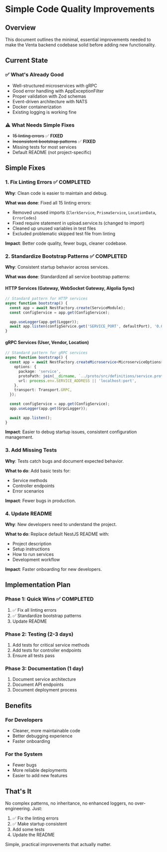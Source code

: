 # Simple Code Quality Improvements

## Overview

This document outlines the minimal, essential improvements needed to make the Venta backend codebase solid before adding new functionality.

## Current State

### ✅ What's Already Good
- Well-structured microservices with gRPC
- Good error handling with AppExceptionFilter
- Proper validation with Zod schemas
- Event-driven architecture with NATS
- Docker containerization
- Existing logging is working fine

### ⚠️ What Needs Simple Fixes
- ~~15 linting errors~~ ✅ **FIXED**
- ~~Inconsistent bootstrap patterns~~ ✅ **FIXED**
- Missing tests for most services
- Default README (not project-specific)

## Simple Fixes

### 1. Fix Linting Errors ✅ **COMPLETED**

**Why**: Clean code is easier to maintain and debug.

**What was done**: Fixed all 15 linting errors:
- Removed unused imports (`ClerkService`, `PrismaService`, `LocationData`, `ErrorCodes`)
- Fixed require statement in upload.service.ts (changed to import)
- Cleaned up unused variables in test files
- Excluded problematic skipped test file from linting

**Impact**: Better code quality, fewer bugs, cleaner codebase.

### 2. Standardize Bootstrap Patterns ✅ **COMPLETED**

**Why**: Consistent startup behavior across services.

**What was done**: Standardized all service bootstrap patterns:

#### HTTP Services (Gateway, WebSocket Gateway, Algolia Sync)
```typescript
// Standard pattern for HTTP services
async function bootstrap() {
  const app = await NestFactory.create(ServiceModule);
  const configService = app.get(ConfigService);
  
  app.useLogger(app.get(Logger));
  await app.listen(configService.get('SERVICE_PORT', defaultPort), '0.0.0.0');
}
```

#### gRPC Services (User, Vendor, Location)
```typescript
// Standard pattern for gRPC services
async function bootstrap() {
  const app = await NestFactory.createMicroservice<MicroserviceOptions>(ServiceModule, {
    options: {
      package: 'service',
      protoPath: join(__dirname, `../proto/src/definitions/service.proto`),
      url: process.env.SERVICE_ADDRESS || 'localhost:port',
    },
    transport: Transport.GRPC,
  });
  
  const configService = app.get(ConfigService);
  app.useLogger(app.get(GrpcLogger));
  
  await app.listen();
}
```

**Impact**: Easier to debug startup issues, consistent configuration management.

### 3. Add Missing Tests

**Why**: Tests catch bugs and document expected behavior.

**What to do**: Add basic tests for:
- Service methods
- Controller endpoints
- Error scenarios

**Impact**: Fewer bugs in production.

### 4. Update README

**Why**: New developers need to understand the project.

**What to do**: Replace default NestJS README with:
- Project description
- Setup instructions
- How to run services
- Development workflow

**Impact**: Faster onboarding for new developers.

## Implementation Plan

### Phase 1: Quick Wins ✅ **COMPLETED**
1. ✅ Fix all linting errors
2. ✅ Standardize bootstrap patterns
3. Update README

### Phase 2: Testing (2-3 days)
1. Add tests for critical service methods
2. Add tests for controller endpoints
3. Ensure all tests pass

### Phase 3: Documentation (1 day)
1. Document service architecture
2. Document API endpoints
3. Document deployment process

## Benefits

### For Developers
- Cleaner, more maintainable code
- Better debugging experience
- Faster onboarding

### For the System
- Fewer bugs
- More reliable deployments
- Easier to add new features

## That's It

No complex patterns, no inheritance, no enhanced loggers, no over-engineering. Just:
1. ✅ Fix the linting errors
2. ✅ Make startup consistent
3. Add some tests
4. Update the README

Simple, practical improvements that actually matter. 